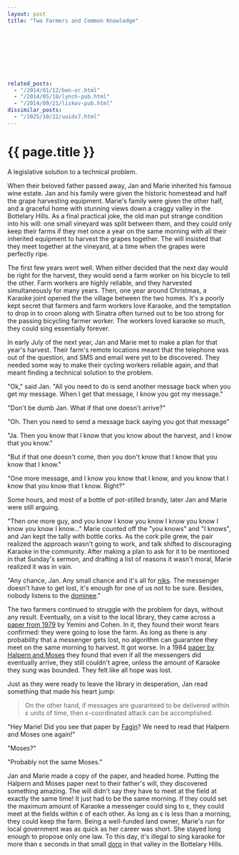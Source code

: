```yaml
---
layout: post
title: "Two Farmers and Common Knowledge"









related_posts:
  - "/2014/01/12/ben-or.html"
  - "/2014/05/10/lynch-pub.html"
  - "/2014/09/21/liskov-pub.html"
dissimilar_posts:
  - "/2025/10/22/uuidv7.html"
---
```

{{ page.title }}
================

<p class="meta">A legislative solution to a technical problem.</p>

When their beloved father passed away, Jan and Marie inherited his famous wine estate. Jan and his family were given the historic homestead and half the grape harvesting equipment. Marie's family were given the other half, and a graceful home with stunning views down a craggy valley in the Bottelary Hills. As a final practical joke, the old man put strange condition into his will: one small vineyard was split between them, and they could only keep their farms if they met once a year on the same morning with all their inherited equipment to harvest the grapes together. The will insisted that they meet together at the vineyard, at a time when the grapes were perfectly ripe.

The first few years went well. When either decided that the next day would be right for the harvest, they would send a farm worker on his bicycle to tell the other. Farm workers are highly reliable, and they harvested simultaneously for many years. Then, one year around Christmas, a Karaoke joint opened the the village between the two homes. It's a poorly kept secret that farmers and farm workers love Karaoke, and the temptation to drop in to croon along with Sinatra often turned out to be too strong for the passing bicycling farmer worker. The workers loved karaoke so much, they could sing essentially forever.

In early July of the next year, Jan and Marie met to make a plan for that year's harvest. Their farm's remote locations meant that the telephone was out of the question, and SMS and email were yet to be discovered. They needed some way to make their cycling workers reliable again, and that meant finding a technical solution to the problem.

"Ok," said Jan. "All you need to do is send another message back when you get my message. When I get that message, I know you got my message."

"Don't be dumb Jan. What if that one doesn't arrive?"

"Oh. Then you need to send a message back saying you got that message"

"Ja. Then you know that I know that you know about the harvest, and I know that you know."

"But if that one doesn't come, then you don't know that I know that you know that I know."

"One more message, and I know you know that I know, and you know that I know that you know that I know. Right?"

Some hours, and most of a bottle of pot-stilled brandy, later Jan and Marie were still arguing.

"Then one more guy, and you know I know you know I know you know I know you know I know..." Marie counted off the "you knows" and "I knows", and Jan kept the tally with bottle corks. As the cork pile grew, the pair realized the approach wasn't going to work, and talk shifted to discouraging Karaoke in the community. After making a plan to ask for it to be mentioned in that Sunday's sermon, and drafting a list of reasons it wasn't moral, Marie realized it was in vain.

"Any chance, Jan. Any small chance and it's all for [niks](http://en.wiktionary.org/wiki/niks#Afrikaans). The messenger doesn't have to get lost, it's enough for one of us not to be sure. Besides, nobody listens to the [dominee](http://en.wiktionary.org/wiki/dominee#Afrikaans)."

The two farmers continued to struggle with the problem for days, without any result. Eventually, on a visit to the local library, they came across a [paper from 1979](http://65.54.113.26/Publication/3768450/some-issues-in-distributed-processes-communication) by Yemini and Cohen. In it, they found their worst fears confirmed: they were going to lose the farm. As long as there is any probability that a messenger gets lost, no algorithm can guarantee they meet on the same morning to harvest. It got worse. In a 1984 [paper by Halpern and Moses](https://www.cs.cornell.edu/home/halpern/papers/common_knowledge.pdf) they found that even if all the messengers did eventually arrive, they still couldn't agree, unless the amount of Karaoke they sung was bounded. They felt like all hope was lost.

Just as they were ready to leave the library in desperation, Jan read something that made his heart jump:

> On the other hand, if messages are guaranteed to be delivered within ε units of time, then ε-coordinated attack can be accomplished.

"Hey Marie! Did you see that paper by [Fagin](http://researcher.watson.ibm.com/researcher/files/us-fagin/apal99.pdf)? We need to read that Halpern and Moses one again!"

"Moses?"

"Probably not the same Moses."

Jan and Marie made a copy of the paper, and headed home. Putting the Halpern and Moses paper next to their father's will, they discovered something amazing. The will didn't say they have to meet at the field at exactly the same time! It just had to be the same morning. If they could set the maximum amount of Karaoke a messenger could sing to ε, they could meet at the fields within ε of each other. As long as ε is less than a morning, they could keep the farm. Being a well-funded land owner, Marie's run for local government was as quick as her career was short. She stayed long enough to propose only one law. To this day, it's illegal to sing karaoke for more than ε seconds in that small [dorp](http://en.wiktionary.org/wiki/dorp#English) in that valley in the Bottelary Hills.